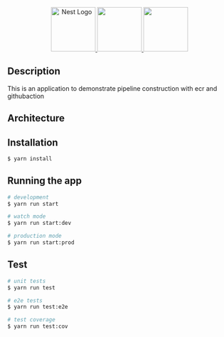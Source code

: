 <p align="center">
  <a href="http://nestjs.com/" target="blank"><img src="https://nestjs.com/img/logo-small.svg" width="100" alt="Nest Logo" /> <img href="" src="https://miro.medium.com/v2/resize:fit:492/0*iRoEBk-3eaNgv9ME.png" width="100" /> <img href="" src="https://encrypted-tbn0.gstatic.com/images?q=tbn:ANd9GcSrbaM_JcPwIfrZuClh6vB3puwIGO3CwVKyiwlEi9aQKToDP_GL7wCIJLJsuRCd32x8_ow&usqp=CAU" width="100" /></a>
</p>


## Description

This is an application to demonstrate pipeline construction with ecr and githubaction

## Architecture

## Installation

```bash
$ yarn install
```

## Running the app

```bash
# development
$ yarn run start

# watch mode
$ yarn run start:dev

# production mode
$ yarn run start:prod
```

## Test

```bash
# unit tests
$ yarn run test

# e2e tests
$ yarn run test:e2e

# test coverage
$ yarn run test:cov
```
